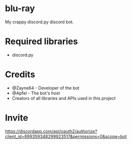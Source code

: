 # blu-ray
My crappy discord.py discord bot.

# Required libraries
- discord.py

# Credits
- @Zayne64 - Developer of the bot
- @Apfel - The bot's host
- Creators of all libraries and APIs used in this project

# Invite
https://discordapp.com/api/oauth2/authorize?client_id=699359348299923517&permissions=0&scope=bot
